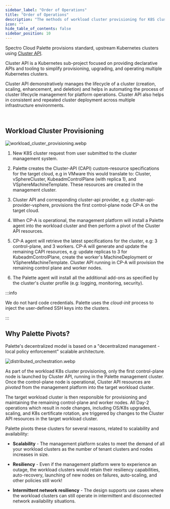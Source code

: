 ```yaml
---
sidebar_label: "Order of Operations"
title: "Order of Operations"
description: "The methods of workload cluster provisioning for K8S clusters with Palette"
icon: ""
hide_table_of_contents: false
sidebar_position: 10
---
```


Spectro Cloud Palette provisions standard, upstream Kubernetes clusters using
[Cluster API](https://cluster-api.sigs.k8s.io/).

Cluster API is a Kubernetes sub-project focused on providing declarative APIs and tooling to simplify provisioning,
upgrading, and operating multiple Kubernetes clusters.

Cluster API demonstratively manages the lifecycle of a cluster (creation, scaling, enhancement, and deletion) and helps
in automating the process of cluster lifecycle management for platform operations. Cluster API also helps in consistent
and repeated cluster deployment across multiple infrastructure environments.

<br />

## Workload Cluster Provisioning

![workload_cluster_provisioning.webp](/architecture_orchestartion-spectrocloud_provision-flow.webp)

1. New K8S cluster request from user submitted to the cluster management system.

2. Palette creates the Cluster-API (CAPI) custom-resource specifications for the target cloud, e.g in VMware this would
   translate to: Cluster, vSphereCluster, KubeadmControlPlane (with replica 1), and VSphereMachineTemplate. These
   resources are created in the management cluster.

3. Cluster API and corresponding cluster-api provider, e.g: cluster-api-provider-vsphere, provisions the first
   control-plane node CP-A on the target cloud.

4. When CP-A is operational, the management platform will install a Palette agent into the workload cluster and then
   perform a pivot of the Cluster API resources.

5. CP-A agent will retrieve the latest specifications for the cluster, e.g: 3 control-plane, and 3 workers. CP-A will
   generate and update the remaining CAPI resources, e.g: update replicas to 3 for KubeadmControlPlane, create the
   worker's MachineDeployment or VSphereMachineTemplate. Cluster API running in CP-A will provision the remaining
   control plane and worker nodes.

6. The Palette agent will install all the additional add-ons as specified by the cluster's cluster profile (e.g:
   logging, monitoring, security).

:::info

We do not hard code credentials. Palette uses the _cloud-init_ process to inject the user-defined SSH keys into the
clusters.

:::

## Why Palette Pivots?

Palette's decentralized model is based on a "decentralized management - local policy enforcement" scalable architecture.

![distributed_orchestration.webp](/architecture_orchestartion-spectrocloud_distributed-flow.webp)

As part of the workload K8s cluster provisioning, only the first control-plane node is launched by Cluster API, running
in the Palette management cluster. Once the control-plane node is operational, Cluster API resources are _pivoted_ from
the management platform into the target workload cluster.

The target workload cluster is then responsible for provisioning and maintaining the remaining control-plane and worker
nodes. All Day-2 operations which result in node changes, including OS/K8s upgrades, scaling, and K8s certificate
rotation, are triggered by changes to the Cluster API resources in the target workload cluster.

Palette pivots these clusters for several reasons, related to scalability and availability:

- **Scalability** - The management platform scales to meet the demand of all your workload clusters as the number of
  tenant clusters and nodes increases in size.

- **Resiliency** - Even if the management platform were to experience an outage, the workload clusters would retain
  their resiliency capabilities, auto-recovery, launching of new nodes on failures, auto-scaling, and other policies
  still work!

- **Intermittent network resiliency** - The design supports use cases where the workload clusters can still operate in
  intermittent and disconnected network availability situations.
